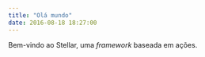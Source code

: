 ```yaml
---
title: "Olá mundo"
date: 2016-08-18 18:27:00
---
```


Bem-vindo ao Stellar, uma _framework_ baseada em ações.